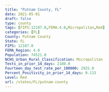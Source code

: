 ```yaml
---
title: "Putnam County, FL"
date: 2021-05-01
draft: false
type: county
tags: [FIPS:12107.0,FEMA:4.0,Micropolitan,Red]
categories: [FL]
County: Putnam County
State: FL
FIPS: 12107.0
FEMA_Region: 4.0
Population: 74521.0
NCHS_Urban_Rural_Classification: Micropolitan
Tests_in_prior_14_days: 2180.0
Fourteen_day_test_rate_per_100000: 2925.0
Percent_Positivity_in_prior_14_days: 0.113
Level: Red
url: /states/FL/putnam-county
---
```



